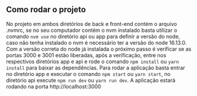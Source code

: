 ## Como rodar o projeto

No projeto em ambos diretórios de back e front-end contém o arquivo .nvmrc, se no seu computador contém o nvm instalado basta utilizar o comando `nvm use` no diretório api ou app para definir a versão do node, caso não tenha instalado o nvm é necessário ter a versão do node 16.13.0. Com a versão correta do node já instalada o próximo passo é verificar se as portas 3000 e 3001 estão liberadas, após a verificação, entre nos respectivos diretórios app e api e rode o comando `npm install` ou `yarn install` para baixar as dependências. Para rodar a aplicação basta entrar no diretório app e executar o comando `npm start` ou `yarn start`, no diretório api execute `npm run dev` ou `yarn run dev`. A aplicação estará rodando na porta http://localhost:3000
